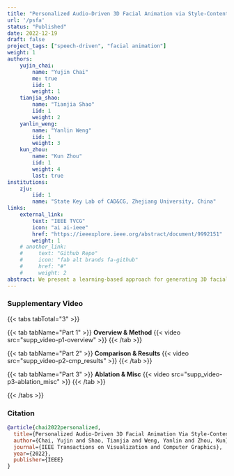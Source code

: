 ```yaml
---
title: "Personalized Audio-Driven 3D Facial Animation via Style-Content Disentanglement"
url: '/psfa'
status: "Published"
date: 2022-12-19
draft: false
project_tags: ["speech-driven", "facial animation"]
weight: 1
authors:
    yujin_chai:
        name: "Yujin Chai"
        me: true
        iid: 1
        weight: 1
    tianjia_shao:
        name: "Tianjia Shao"
        iid: 1
        weight: 2
    yanlin_weng:
        name: "Yanlin Weng"
        iid: 1
        weight: 3
    kun_zhou:
        name: "Kun Zhou"
        iid: 1
        weight: 4
        last: true
institutions:
    zju:
        iid: 1
        name: "State Key Lab of CAD&CG, Zhejiang University, China"
links:
    external_link:
        text: "IEEE TVCG"
        icon: "ai ai-ieee"
        href: "https://ieeexplore.ieee.org/abstract/document/9992151"
        weight: 1
    # another_link:
    #     text: "Github Repo"
    #     icon: "fab alt brands fa-github"
    #     href: "#"
    #     weight: 2
abstract: We present a learning-based approach for generating 3D facial animations with the motion style of a specific subject from arbitrary audio inputs. The subject style is learned from a video clip (1-2 minutes) either downloaded from the Internet or captured through an ordinary camera. Traditional methods often require many hours of the subject's video to learn a robust audio-driven model and are thus unsuitable for this task. Recent research efforts aim to train a model from video collections of a few subjects but ignore the discrimination between the subject style and underlying speech content within facial motions, leading to inaccurate style or articulation. To solve the problem, we propose a novel framework that disentangles subject-specific style and speech content from facial motions. The disentanglement is enabled by two novel training mechanisms. One is two-pass style swapping between two random subjects, and the other is joint training of the decomposition network and audio-to-motion network with a shared decoder. After training, the disentangled style is combined with arbitrary audio inputs to generate stylized audio-driven 3D facial animations. Compared with start-of-the-art methods, our approach achieves better results qualitatively and quantitatively, especially in difficult cases like bilabial plosive and bilabial nasal phonemes.
---
```


### Supplementary Video
{{< tabs tabTotal="3" >}}

{{< tab tabName="Part 1" >}}
**Overview & Method**
{{< video src="supp_video-p1-overview" >}}
{{< /tab >}}

{{< tab tabName="Part 2" >}}
**Comparison & Results**
{{< video src="supp_video-p2-cmp_results" >}}
{{< /tab >}}

{{< tab tabName="Part 3" >}}
**Ablation & Misc**
{{< video src="supp_video-p3-ablation_misc" >}}
{{< /tab >}}

{{< /tabs >}}

### Citation
```bibtex
@article{chai2022personalized,
  title={Personalized Audio-Driven 3D Facial Animation Via Style-Content Disentanglement},
  author={Chai, Yujin and Shao, Tianjia and Weng, Yanlin and Zhou, Kun},
  journal={IEEE Transactions on Visualization and Computer Graphics},
  year={2022},
  publisher={IEEE}
}
```